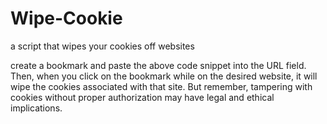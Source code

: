 # Wipe-Cookie
a script that wipes your cookies off websites

create a bookmark and paste the above code snippet into the URL field. Then, when you click on the bookmark while on the desired website, it will wipe the cookies associated with that site. But remember, tampering with cookies without proper authorization may have legal and ethical implications.
